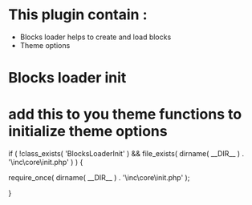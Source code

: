 # This plugin contain : 
- Blocks loader helps to create and load blocks
- Theme options

# Blocks loader init
# add this to you theme functions to initialize theme options

<p>if ( !class_exists( 'BlocksLoaderInit' ) && file_exists( dirname( __DIR__ ) . '\inc\core\init.php' ) ) {</p>
<p>require_once( dirname( __DIR__ ) . '\inc\core\init.php' );</p>
<p>}</p>
